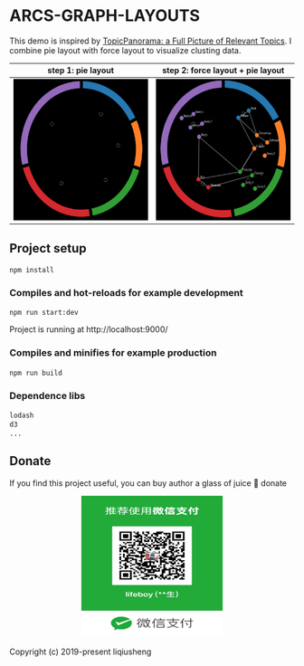 # ARCS-GRAPH-LAYOUTS
This demo is inspired by [TopicPanorama: a Full Picture of Relevant Topics](http://www.shixialiu.com/publications/TopicPanorama/paper.pdf).
I combine pie layout with force layout to visualize clusting data.

step 1: pie layout           |  step 2: force layout + pie layout
-----------------------------|-------------------
  <img width="250" height= "250" src="./static/step-1.png"> |  <img width="250" height= "250" src="./static/step-2.png">

## Project setup
```
npm install
```

### Compiles and hot-reloads for example development
```
npm run start:dev
```
Project is running at http://localhost:9000/

### Compiles and minifies for example production
```
npm run build
```
### Dependence libs
```
lodash
d3
...
```

## Donate

If you find this project useful, you can buy author a glass of juice :tropical_drink:
donate
<p align="center">
 <img width="250" height= "250" src="./static/wechat.jpeg"> 
</p>

Copyright (c) 2019-present liqiusheng
